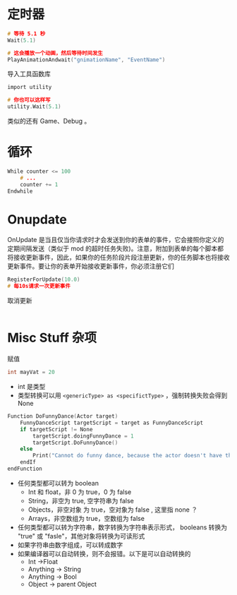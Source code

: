 
# 定时器

```c
# 等待 5.1 秒
Wait(5.1)
```

```c
# 这会播放一个动画，然后等待时间发生
PlayAnimationAndwait("gnimationName", "EventName")
```

导入工具函数库

```c
import utility
```

```c
# 你也可以这样写
utility.Wait(5.1)
```

类似的还有 Game、Debug 。

# 循环

```c
While counter <= 100
	# ...
	counter += 1
Endwhile
```

# Onupdate

OnUpdate 是当且仅当你请求时才会发送到你的表单的事件，它会接照你定义的定期间隔发送（类似于 mod 的超时任务失败)。注意，附加到表单的每个脚本都将接收更新事件，因此，如果你的任务阶段片段注册更新，你的任务脚本也将接收更新事件。要让你的表单开始接收更新事件，你必须注册它们

```c
RegisterForUpdate(10.0)
# 每10s请求一次更新事件
```

取消更新

```c

```

# Misc Stuff 杂项

赋值

```c
int mayVat = 20
```

- int 是类型
- 类型转换可以用 `<genericType> as <specifictType>` ，强制转换失败会得到 None

```c
Function DoFunnyDance(Actor target)
	FunnyDanceScript targetScript = target as FunnyDanceScript
	if targetScript != None
		targetScript.doingFunnyDance = 1
		targetScript.DoFunnyDance()
	else
		Print("Cannot do funny dance, because the actor doesn't have the right script”)
	endIf
endFunction
```

-  任何类型都可以转为 boolean
	-  Int 和 float，非 0 为 true，0 为 false
	- String，非空为 true, 空字符串为 false
	- Objects，非空对象 为 true，空对象为 false , 这里指 none ？
	- Arrays，非空数组为 true，空数组为 false
- 任何类型都可以转为字符串，数字转换为字符串表示形式， booleans 转换为 "true" 或 "fasle"，其他对象将转换为可读形式
- 如果字符串由数字组成，可以转成数字
- 如果编译器可以自动转换，则不会报错。以下是可以自动转换的
	- Int ->Float
	- Anything -> String
	- Anything -> Bool
	- Object -> parent Object




